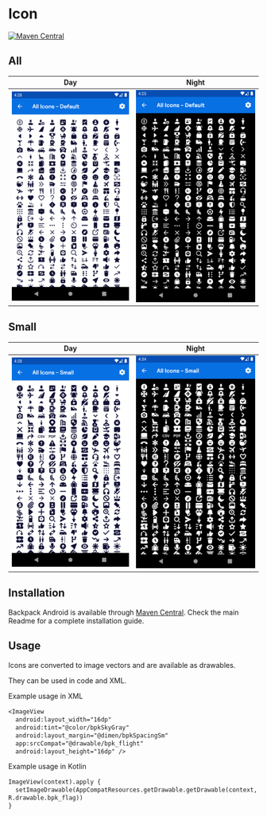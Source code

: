 # Icon

[![Maven Central](https://img.shields.io/maven-central/v/net.skyscanner.backpack/backpack-android)](https://search.maven.org/artifact/net.skyscanner.backpack/backpack-android)

## All

| Day | Night |
| --- | --- |
| <img src="https://raw.githubusercontent.com/Skyscanner/backpack-android/main/docs/view/Icon/screenshots/all.png" alt="Icon component" width="375" /> |<img src="https://raw.githubusercontent.com/Skyscanner/backpack-android/main/docs/view/Icon/screenshots/all_dm.png" alt="Icon component - dark mode" width="375" /> |

## Small

| Day | Night |
| --- | --- |
| <img src="https://raw.githubusercontent.com/Skyscanner/backpack-android/main/docs/view/Icon/screenshots/small.png" alt="Sm Icon component" width="375" /> |<img src="https://raw.githubusercontent.com/Skyscanner/backpack-android/main/docs/view/Icon/screenshots/small_dm.png" alt="Sm Icon component - dark mode" width="375" /> |

## Installation

Backpack Android is available through [Maven Central](https://search.maven.org/artifact/net.skyscanner.backpack/backpack-android). Check the main Readme for a complete installation guide.

## Usage

Icons are converted to image vectors and are available as drawables.

They can be used in code and XML.

Example usage in XML

```
<ImageView
  android:layout_width="16dp"
  android:tint="@color/bpkSkyGray"
  android:layout_margin="@dimen/bpkSpacingSm"
  app:srcCompat="@drawable/bpk_flight"
  android:layout_height="16dp" />
```

Example usage in Kotlin

```
ImageView(context).apply {
  setImageDrawable(AppCompatResources.getDrawable.getDrawable(context, R.drawable.bpk_flag))
}
```
